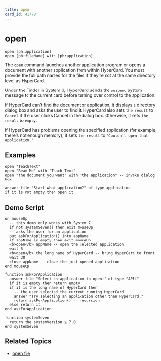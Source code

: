 ```yaml
---
title: open
card_id: 41778
---
```


# open

```
open [ph:application]
open [ph:fileName] with [ph:application]
```

The `open` command launches another application program or opens a document with another application from within HyperCard. You must provide the full path names for the files if they’re not at the same directory level as HyperCard.

Under the Finder in System 6, HyperCard sends the `suspend` system message to the current card before turning over control to the application.

If HyperCard can’t find the document or application, it displays a directory dialog box and asks the user to find it. HyperCard also sets `the result` to `Cancel` if the user clicks Cancel in the dialog box. Otherwise, it sets `the result` to `empty`.

If HyperCard has problems opening the specified application (for example, there’s not enough memory), it sets `the result` to `"Couldn't open that application."`

## Examples

```
open "TeachText"
open "Read Me" with "Teach Text"
open "the document you want" with "the application" -- invoke dialog box

answer file "Start what application?" of type application
if it is not empty then open it
```

## Demo Script

```
on mouseUp
  -- this demo only works with System 7
  if not systemSeven() then exit mouseUp
  -- asks the user for an application
  put askForApplication() into appName
  if appName is empty then exit mouseUp
  <b>open</b> appName -- open the selected application
  wait 5
  <b>open</b> the long name of HyperCard -- bring HyperCard to front
  wait 30
  close appName -- close the just opened application
end mouseUp

function askForApplication
  answer file "Select an application to open:" of type "APPL"
  if it is empty then return empty
  if it is the long name of HyperCard then
    -- the user selected the current running HyperCard
    answer "Try selecting an application other than HyperCard."
    return askForApplication() -- recursion
  else return it
end askForApplication

function systemSeven
  return the systemVersion ≥ 7.0
end systemSeven
```

## Related Topics

* [open file](/HyperTalkReference/commands/open-file)
